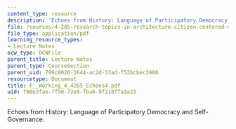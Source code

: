```yaml
---
content_type: resource
description: 'Echoes from History: Language of Participatory Democracy and Self-Governance.'
file: /courses/4-285-research-topics-in-architecture-citizen-centered-design-of-open-governance-systems-fall-2002/f00e3fae7f5072e9fba69f218ffa3a23_F__Working_4_4285_Echoes4.pdf
file_type: application/pdf
learning_resource_types:
- Lecture Notes
ocw_type: OCWFile
parent_title: Lecture Notes
parent_type: CourseSection
parent_uid: 799c0026-3644-ac2d-53ad-f53bcbec3908
resourcetype: Document
title: F__Working_4_4285_Echoes4.pdf
uid: f00e3fae-7f50-72e9-fba6-9f218ffa3a23
---
```

Echoes from History: Language of Participatory Democracy and Self-Governance.

